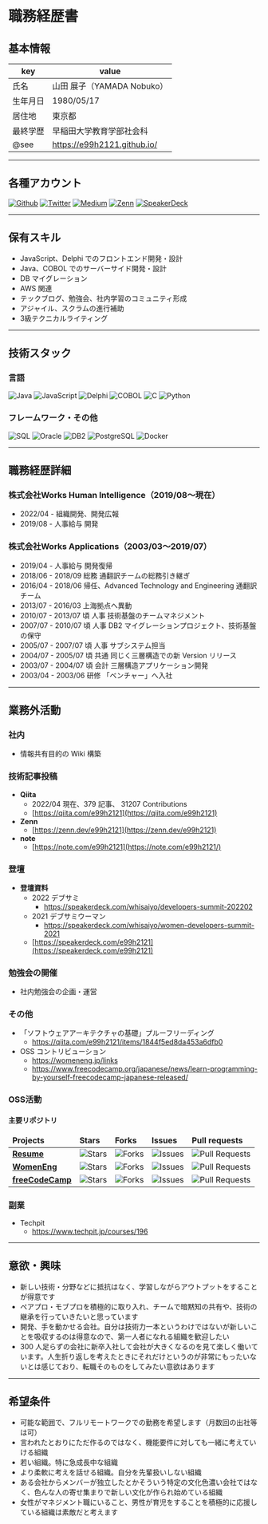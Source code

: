 # 職務経歴書

## 基本情報

|key|value|
|---|---|
|氏名|山田 展子（YAMADA Nobuko）|
|生年月日|1980/05/17|
|居住地|東京都|
|最終学歴|早稲田大学教育学部社会科|
|@see |https://e99h2121.github.io/|

---

## 各種アカウント
<p>
<a href="https://github.com/e99h2121" target="_blank"><img alt="Github" src="https://img.shields.io/badge/e99h2121-%2312100E.svg?&style=flat-square&logo=Github&logoColor=white" /></a>
<a href="https://twitter.com/e99h2121" target="_blank"><img alt="Twitter" src="https://img.shields.io/badge/@e99h2121-%231DA1F2.svg?&style=flat-square&logo=twitter&logoColor=white" /></a>
<a href="https://qiita.com/e99h2121" target="_blank"><img alt="Medium" src="https://img.shields.io/badge/e99h2121-55C500.svg?&style=flat-square&logo=qiita&logoColor=white" /></a>
<a href="https://zenn.dev/e99h2121" target="_blank"><img alt="Zenn" src="https://img.shields.io/badge/e99h2121-3EA8FF.svg?&style=flat-square&logo=Zenn&logoColor=white" /></a>
<a href="https://speakerdeck.com/e99h2121" target="_blank"><img alt="SpeakerDeck" src="https://img.shields.io/badge/e99h2121-009287.svg?&style=flat-square&logo=SpeakerDeck&logoColor=white" /></a>
</p>

---

## 保有スキル

- JavaScript、Delphi でのフロントエンド開発・設計
- Java、COBOL でのサーバーサイド開発・設計
- DB マイグレーション
- AWS 関連
- テックブログ、勉強会、社内学習のコミュニティ形成
- アジャイル、スクラムの進行補助
- 3級テクニカルライティング

---

## 技術スタック

### 言語
<p>
  <img alt="Java" src="https://img.shields.io/badge/-Java-007396?style=flat-square&logo=Java&logoColor=white" />
  <img alt="JavaScript" src="https://img.shields.io/badge/-JavaScript-F7DF1E?style=flat-square&logo=JavaScript&logoColor=white" />
  <img alt="Delphi" src="https://img.shields.io/badge/-Delphi-007396?style=flat-square&logo=Delphi&logoColor=white" />
  <img alt="COBOL" src="https://img.shields.io/badge/-COBOL-FD8308.svg?logo=cobol&style=flat-square" />
  <img alt="C" src="https://img.shields.io/badge/-C-3776AB?style=flat-square&logo=C&logoColor=white" />
  <img alt="Python" src="https://img.shields.io/badge/-Python-3776AB?style=flat-square&logo=Python&logoColor=white" />
</p>

### フレームワーク・その他
<p>
  <img alt="SQL" src="https://img.shields.io/badge/-SQL-3776AB?style=flat-square&logo=SQL&logoColor=white" />
  <img alt="Oracle" src="https://img.shields.io/badge/-Oracle-red?style=flat-square&logo=Oracle&logoColor=white" />
  <img alt="DB2" src="https://img.shields.io/badge/-DB2-black?style=flat-square&logo=DB2&logoColor=white" />
  <img alt="PostgreSQL" src="https://img.shields.io/badge/-PostgreSQL-blue?style=flat-square&logo=PostgreSQL&logoColor=white" />
  <img alt="Docker" src="https://img.shields.io/badge/-Docker-46a2f1?style=flat-square&logo=docker&logoColor=white" />
</p>

---

## 職務経歴詳細

### 株式会社Works Human Intelligence（2019/08〜現在）

- 2022/04 - 	組織開発、開発広報
- 2019/08 - 	人事給与 	開発


### 株式会社Works Applications（2003/03〜2019/07）

- 2019/04 - 人事給与 	開発復帰
- 2018/06 - 2018/09	総務	通翻訳チームの総務引き継ぎ
- 2016/04 - 2018/06	帰任、Advanced Technology and Engineering	通翻訳チーム
- 2013/07 - 2016/03	上海拠点へ異動
- 2010/07 - 2013/07	頃  人事	技術基盤のチームマネジメント
- 2007/07 - 2010/07 頃	人事	DB2 マイグレーションプロジェクト、技術基盤の保守
- 2005/07 - 2007/07 頃	人事	サブシステム担当
- 2004/07 - 2005/07 頃	共通	同じく三層構造での新 Version リリース
- 2003/07 - 2004/07 頃	会計	三層構造アプリケーション開発
- 2003/04 - 2003/06	研修	「ベンチャー」へ入社

---

## 業務外活動

### 社内

- 情報共有目的の Wiki 構築


### 技術記事投稿

- **Qiita**
    - 2022/04 現在、379 記事、 31207 Contributions
    - [https://qiita.com/e99h2121](https://qiita.com/e99h2121)
- **Zenn**
    - [https://zenn.dev/e99h2121](https://zenn.dev/e99h2121)
- **note**
    - [https://note.com/e99h2121](https://note.com/e99h2121/)

### 登壇

- **登壇資料**
    - 2022 デブサミ
        - https://speakerdeck.com/whisaiyo/developers-summit-202202
    - 2021 デブサミウーマン
        - https://speakerdeck.com/whisaiyo/women-developers-summit-2021
    - [https://speakerdeck.com/e99h2121](https://speakerdeck.com/e99h2121)

### 勉強会の開催

- 社内勉強会の企画・運営

### その他

- 「ソフトウェアアーキテクチャの基礎」プルーフリーディング
    - https://qiita.com/e99h2121/items/1844f5ed8da453a6dfb0
- OSS コントリビューション
    - https://womeneng.jp/links
    - https://www.freecodecamp.org/japanese/news/learn-programming-by-yourself-freecodecamp-japanese-released/


### OSS活動

#### 主要リポジトリ

<table>
  <thead>
    <tr>
      <td><b>Projects</b></td>
      <td><b>Stars</b></td>
      <td><b>Forks</b></td>
      <td><b>Issues</b></td>
      <td><b>Pull requests</b></td>
    </tr>
  </thead>
  <tbody>
    <tr>
      <td><a href="https://github.com/e99h2121/resume"><b>Resume</b></a></td>
      <td><img alt="Stars" src="https://img.shields.io/github/stars/e99h2121/resume?style=flat-square&labelColor=343b41"/></td>
      <td><img alt="Forks" src="https://img.shields.io/github/forks/e99h2121/resume?style=flat-square&labelColor=343b41"/></td>
      <td><img alt="Issues" src="https://img.shields.io/github/issues/e99h2121/resume?style=flat-square&labelColor=343b41"/></td>
      <td><img alt="Pull Requests" src="https://img.shields.io/github/issues-pr/e99h2121/resume?style=flat-square&labelColor=343b41"/></td>
    </tr>
    <tr>
      <td><a href="https://womeneng.jp/links"><b>WomenEng</b></a></td>
      <td><img alt="Stars" src="https://img.shields.io/github/stars/womenengjp/womeneng.jp?style=flat-square&labelColor=343b41"/></td>
      <td><img alt="Forks" src="https://img.shields.io/github/forks/womenengjp/womeneng.jp?style=flat-square&labelColor=343b41"/></td>
      <td><img alt="Issues" src="https://img.shields.io/github/issues/womenengjp/womeneng.jp?style=flat-square&labelColor=343b41"/></td>
      <td><img alt="Pull Requests" src="https://img.shields.io/github/issues-pr/womenengjp/womeneng.jp?style=flat-square&labelColor=343b41"/></td>
    </tr>
    <tr>
      <td><a href="https://www.freecodecamp.org/"><b>freeCodeCamp</b></a></td>
      <td><img alt="Stars" src="https://img.shields.io/github/stars/freeCodeCamp/freeCodeCamp?style=flat-square&labelColor=343b41"/></td>
      <td><img alt="Forks" src="https://img.shields.io/github/forks/freeCodeCamp/freeCodeCamp?style=flat-square&labelColor=343b41"/></td>
      <td><img alt="Issues" src="https://img.shields.io/github/issues/freeCodeCamp/freeCodeCamp?style=flat-square&labelColor=343b41"/></td>
      <td><img alt="Pull Requests" src="https://img.shields.io/github/issues-pr/freeCodeCamp/freeCodeCamp?style=flat-square&labelColor=343b41"/></td>
    </tr>
  </tbody>
</table>



### 副業

- Techpit
    - https://www.techpit.jp/courses/196

---

## 意欲・興味

- 新しい技術・分野などに抵抗はなく、学習しながらアウトプットをすることが得意です
- ペアプロ・モブプロを積極的に取り入れ、チームで暗黙知の共有や、技術の継承を行っていきたいと思っています
- 開発、手を動かせる会社。自分は技術力一本というわけではないが新しいことを吸収するのは得意なので、第一人者になれる組織を歓迎したい
- 300 人足らずの会社に新卒入社して会社が大きくなるのを見て楽しく働いています。人生折り返しを考えたときにそれだけというのが非常にもったいないとは感じており、転職そのものをしてみたい意欲はあります

---

## 希望条件

- 可能な範囲で、フルリモートワークでの勤務を希望します（月数回の出社等は可）
- 言われたとおりにただ作るのではなく、機能要件に対しても一緒に考えていける組織
- 若い組織。特に急成長中な組織
- より柔軟に考えを話せる組織。自分を先輩扱いしない組織
- ある会社からメンバーが独立したとかそういう特定の文化色濃い会社ではなく、色んな人の寄せ集まりで新しい文化が作られ始めている組織
- 女性がマネジメント職にいること、男性が育児をすることを積極的に応援している組織は素敵だと考えます

